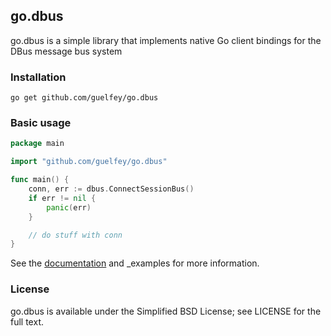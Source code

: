 go.dbus
-------

go.dbus is a simple library that implements native Go client bindings for the
DBus message bus system

### Installation

```
go get github.com/guelfey/go.dbus
```

### Basic usage

```go
package main

import "github.com/guelfey/go.dbus"

func main() {
	conn, err := dbus.ConnectSessionBus()
	if err != nil {
		panic(err)
	}

	// do stuff with conn
}
```

See the [documentation](godoc.org/github.com/guelfey/go.dbus) and _examples for
more information.

### License

go.dbus is available under the Simplified BSD License; see LICENSE for the full
text.
